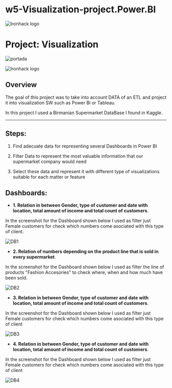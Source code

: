 # w5-Visualization-project.Power.BI
![Ironhack logo](https://i.imgur.com/1QgrNNw.png) 
# Project: Visualization

![portada](https://boostlabs.com/wp-content/uploads/2019/09/10-types-of-data-visualization-1.jpg)


![Ironhack logo](https://i.imgur.com/1QgrNNw.png) 


## Overview

The goal of this project was to take into account DATA of an ETL and project it into visualization SW such as Power Bi or Tableau.

In this project I used a Birmanian Supermarket DataBase I found in Kaggle. 

---

## Steps:

1) Find adecuate data for representing several Dashboards in Power BI

2) Filter Data to represent the most valuable information that our supermarket company would need

3) Select these data and represent it with different type of visualizations suitable for each matter or feature

## Dashboards:


* **1. Relation in between Gender, type of customer and date with location, total amount of income and total count of customers**.

In the screenshot for the Dashboard shown below I used as filter just Female customers for check which numbers come asociated with this type of client.

![DB1](https://user-images.githubusercontent.com/114177420/203733288-88a7f6e0-3708-41e8-a10b-9f70915f50f3.JPG)

* **2. Relation of numbers depending on the product line that is sold in every supermarket**.

In the screenshot for the Dashboard shown below I used as filter the line of products "Fashion Accesories" to check where, when and how much have been sold.

![DB2](https://user-images.githubusercontent.com/114177420/203733312-7a680931-bc2a-421d-8c1e-346c260329c8.JPG)

* **3. Relation in between Gender, type of customer and date with location, total amount of income and total count of customers**.

In the screenshot for the Dashboard shown below I used as filter just Female customers for check which numbers come asociated with this type of client

![DB3](https://user-images.githubusercontent.com/114177420/203732158-294304e8-b230-4859-8c45-72b3d45bdf43.JPG)

* **4. Relation in between Gender, type of customer and date with location, total amount of income and total count of customers**.

In the screenshot for the Dashboard shown below I used as filter just Female customers for check which numbers come asociated with this type of client

![DB4](https://user-images.githubusercontent.com/114177420/203732183-d74200ee-c03f-4290-a719-6172a2e74173.JPG)


